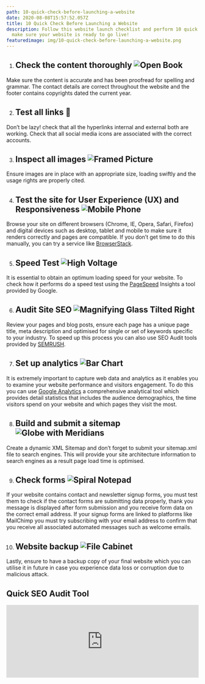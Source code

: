 ```yaml
---
path: 10-quick-check-before-launching-a-website
date: 2020-08-08T15:57:52.057Z
title: 10 Quick Check Before Launching a Website
description: Follow this website launch checklist and perform 10 quick checks to
  make sure your website is ready to go live!
featuredimage: img/10-quick-check-before-launching-a-website.png
---
```

<!--StartFragment-->

1. ## Check the content thoroughly **![Open Book](https://lh6.googleusercontent.com/aZ-KkNSnuwZ0VzYPCs33JPdJofMIzj_rNdODSG0S3NCvpnOPPlWD6n-0qlrdXcbPZ9vEk6TTR-kfQleGeqDbFJw-iG8z54PlSr-1_Pli7CXokCmgXGD_BJ7uUc8uxCLZjGkLTwlD "Open Book")**

   <!--EndFragment-->

Make sure the content is accurate and has been proofread for spelling and grammar. The contact details are correct throughout the website and the footer contains copyrights dated the current year.

2. ## Test all links 🔗

Don’t be lazy! check that all the hyperlinks internal and external both are working. Check that all social media icons are associated with the correct accounts.

3. ## Inspect all images [](https://emojipedia.org/openmoji/12.3/framed-picture/)**![Framed Picture](https://lh4.googleusercontent.com/9FlwdEF0elO-R3svSl6iBpMRzUt0v7IGW-SY148ByuBKn98S28qFVwT5NKPCJvjg7XzkhT-g4hMogN6UYznIXLy43Lvg7WrnPMmB_A4HHeikby9Efdr-_AiHcy7En9rvCe36aGB7 "Framed Picture")**

   <!--EndFragment-->

Ensure images are in place with an appropriate size, loading swiftly and the usage rights are properly cited.

4. ## Test the site for User Experience (UX) and Responsiveness **![Mobile Phone](https://lh4.googleusercontent.com/mjJTJmvKWqbroWUmUZ5-C0vw84wfvGWADGVbCjv_LB7b1Jr59e_R1Twf-ueT2Yzg_vpRZtPnWqnPgZrLGLd4PehTp8MbF4HVsGma6coUEz1SAK8S_3fN34Tf_TLttXJ9dIqrXuqx "Mobile Phone")**

   <!--EndFragment-->

Browse your site on different browsers (Chrome, IE, Opera, Safari, Firefox) and digital devices such as desktop, tablet and mobile to make sure it renders correctly and pages are compatible. If you don’t get time to do this manually, you can try a service like [BrowserStack](https://www.browserstack.com/).

5. ## Speed Test **![High Voltage](https://lh5.googleusercontent.com/sMpr-z2CpEYETG5pqca6ak2Z9Oeaa8Ow7HOMxzQxl5xF2wLanTTqG2dLU-XWw27-aIxbq3fyF2pZvSuxAP8HyhMpjBoPfyjaCiTcF6iXQ_GPJ5raf-67cdEqi3WGNdES5t4_lUyJ "High Voltage")**

   <!--EndFragment-->

It is essential to obtain an optimum loading speed for your website. To check how it performs do a speed test using the [PageSpeed](https://developers.google.com/speed/pagespeed/insights/) Insights a tool provided by Google.

6. ## Audit Site SEO **![Magnifying Glass Tilted Right](https://lh3.googleusercontent.com/P03pVhMPKZ5cHsctwlshkqisUq7_cAaNkNmI2PbF3_NQQKYf9hkbzNXbYoAMjtjXRo0-3uGEtdFj_VXEbJjBJfYA-FU0CrkVGtUvU1Ij-3CFMBgMqD3ab5PqyYGpTOQVMb02Rryq "Magnifying Glass Tilted Right")**

   <!--EndFragment-->

Review your pages and blog posts, ensure each page has a unique page title, meta description and optimised for single or set of keywords specific to your industry. To speed up this process you can also use SEO Audit tools provided by [SEMRUSH](https://www.semrush.com/lp/site-audit-do/en/?ref=1069449657&utm_campaign=landing_site_audit&utm_source=berush&utm_medium=promo&utm_term=93).

7. ## Set up analytics **![Bar Chart](https://lh4.googleusercontent.com/CpO33J62foZqvVDopdOGntjA6nwo5AKPDS_sVq6XBGLBULcq_b5q5FcEoMY7stHrg8CnTBcn8hc3AYLTGHUckUeAnUcUwJDNGDTHaMPg9gG2hEkXJLBlfQzlm0UWqe3fNSt0BgMv "Bar Chart")**

   <!--EndFragment-->

It is extremely important to capture web data and analytics as it enables you to examine your website performance and visitors engagement. To do this you can use [Google Analytics](https://analytics.google.com/analytics/web/#/) a comprehensive analytical tool which provides detail statistics that includes the audience demographics, the time visitors spend on your website and which pages they visit the most.

8. ## Build and submit a sitemap **![Globe with Meridians](https://lh5.googleusercontent.com/PAsU2oDDYt6NzhPCFr_GsZkcsc8ygKl857SsZhdr94LfNKKZsm0iTu-1v83mkNK2Q6G-G5AXuIEyGCMQQzNW6s0TrirO6UoP-8WT3djMLBNrfbMdEpXTnjRHDMLpSW9Wy0EKVQgh "Globe with Meridians")**

   <!--EndFragment-->

Create a dynamic XML Sitemap and don’t forget to submit your sitemap.xml file to search engines. This will provide your site architecture information to search engines as a result page load time is optimised.

9. ## Check forms **![Spiral Notepad](https://lh4.googleusercontent.com/SWiNpdxh8P0ion-JYX2C-pUyxUe9Ez8XPRlFQfmnxNIS-a0X24DurdEeluPJllRpm-xLrGEZrhnivyWUloLYw8yW7CV5PJbJCfOvbEVPBmS2DsanwDGO-Sa7ZvB3bd_Cr6R3Yvwr "Spiral Notepad")**

   <!--EndFragment-->

If your website contains contact and newsletter signup forms, you must test them to check if the contact forms are submitting data properly, thank you message is displayed after form submission and you receive form data on the correct email address. If your signup forms are linked to platforms like MailChimp you must try subscribing with your email address to confirm that you receive all associated automated messages such as welcome emails.

10. ## Website backup **![File Cabinet](https://lh6.googleusercontent.com/DzRryjY8az03mA-yBsqwxrUJIwfBdcOEph_-ZJxptHr3erY2jxLIHnbboKu6-YhS0hrc6PCNTmcvLdvAkSzZNfvPYX4u8eI8a245Jrd-yimxtQ4EaNRv5L_0i-DmoO-5UBt_nzro "File Cabinet")**

    <!--EndFragment-->

Lastly, ensure to have a backup copy of your final website which you can utilise it in future in case you experience data loss or corruption due to malicious attack.

## Quick SEO Audit Tool

<iframe src="https://pm.berush.com/widgets/site-audit-interactive/?ref=1069449657&utm_campaign=widget_site_audit_widget&utm_source=berush&utm_medium=promo&utm_term=12&new_window=true&color=55&lang=en" frameborder="0" scrolling="no" width="100%" height="190" />

<!--EndFragment-->